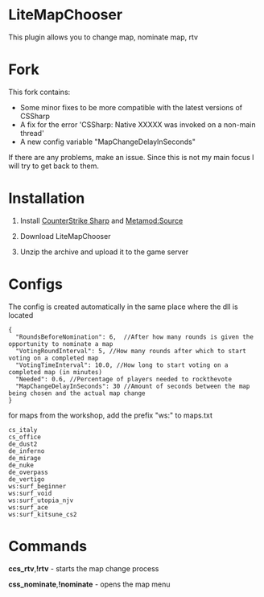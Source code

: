 # LiteMapChooser
This plugin allows you to change map, nominate map, rtv

# Fork
This fork contains:
* Some minor fixes to be more compatible with the latest versions of CSSharp
* A fix for the error 'CSSharp: Native XXXXX was invoked on a non-main thread'
* A new config variable "MapChangeDelayInSeconds"

If there are any problems, make an issue. Since this is not my main focus I will try to get back to them.

# Installation
1. Install [CounterStrike Sharp](https://github.com/roflmuffin/CounterStrikeSharp) and [Metamod:Source](https://www.sourcemm.net/downloads.php/?branch=master)

2. Download LiteMapChooser

3. Unzip the archive and upload it to the game server

# Configs
The config is created automatically in the same place where the dll is located
```
{
  "RoundsBeforeNomination": 6,	//After how many rounds is given the opportunity to nominate a map
  "VotingRoundInterval": 5,	//How many rounds after which to start voting on a completed map
  "VotingTimeInterval": 10.0, //How long to start voting on a completed map (in minutes)
  "Needed": 0.6, //Percentage of players needed to rockthevote
  "MapChangeDelayInSeconds": 30 //Amount of seconds between the map being chosen and the actual map change
}
```
for maps from the workshop, add the prefix "ws:" to maps.txt
```
cs_italy
cs_office
de_dust2
de_inferno
de_mirage
de_nuke
de_overpass
de_vertigo
ws:surf_beginner
ws:surf_void
ws:surf_utopia_njv
ws:surf_ace
ws:surf_kitsune_cs2
```

# Commands
**ccs_rtv**,**!rtv** - starts the map change process

**css_nominate**,**!nominate** - opens the map menu
